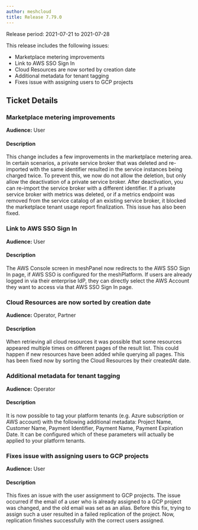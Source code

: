 ```yaml
---
author: meshcloud
title: Release 7.79.0
---
```


Release period: 2021-07-21 to 2021-07-28

This release includes the following issues:
* Marketplace metering improvements
* Link to AWS SSO Sign In
* Cloud Resources are now sorted by creation date
* Additional metadata for tenant tagging
* Fixes issue with assigning users to GCP projects
<!--truncate-->

## Ticket Details
### Marketplace metering improvements
**Audience:** User<br>

#### Description
This change includes a few improvements in the marketplace metering area.
In certain scenarios, a private service broker that was deleted and re-imported with the same identifier resulted
in the service instances being charged twice. To prevent this, we now do not allow the deletion, but only allow the
deactivation of a private service broker. After deactivation, you can re-import the service broker with a different
identifier.
If a private service broker with metrics was deleted, or if a metrics endpoint was removed from the service catalog
of an existing service broker, it blocked the marketplace tenant usage report finalization. This issue has also been
fixed.

### Link to AWS SSO Sign In
**Audience:** User<br>

#### Description
The AWS Console screen in meshPanel now redirects to the AWS SSO Sign In page, if AWS SSO is configured for the meshPlatform.
If users are already logged in via their enterprise IdP, they can directly select the AWS Account they want to access via that AWS
SSO Sign In page.

### Cloud Resources are now sorted by creation date
**Audience:** Operator, Partner<br>

#### Description
When retrieving all cloud resources it was possible that some resources appeared
multiple times on different pages of the result list. This could happen if new resources
have been added while querying all pages. This has been fixed now by sorting the Cloud Resources
by their createdAt date.

### Additional metadata for tenant tagging
**Audience:** Operator<br>

#### Description
It is now possible to tag your platform tenants (e.g. Azure subscription or AWS account)
with the following additional metadata: Project Name, Customer Name, Payment Identifier,
Payment Name, Payment Expiration Date. It can be configured which of these parameters will 
actually be applied to your platform tenants.

### Fixes issue with assigning users to GCP projects
**Audience:** User<br>

#### Description
This fixes an issue with the user assignment to GCP projects. The issue occurred if the email of a user who is already
assigned to a GCP project was changed, and the old email was set as an alias. Before this fix, trying to assign such a user
resulted in a failed replication of the project. Now, replication finishes successfully with the correct users assigned.

